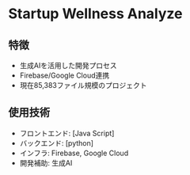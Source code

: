 # Startup Wellness Analyze

## 特徴
- 生成AIを活用した開発プロセス
- Firebase/Google Cloud連携
- 現在85,383ファイル規模のプロジェクト

## 使用技術
- フロントエンド: [Java Script]
- バックエンド: [python]
- インフラ: Firebase, Google Cloud
- 開発補助: 生成AI
